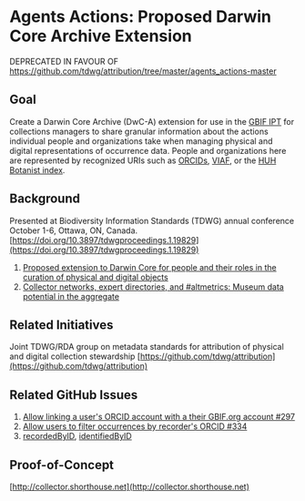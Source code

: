 Agents Actions: Proposed Darwin Core Archive Extension
=====================================================

DEPRECATED IN FAVOUR OF https://github.com/tdwg/attribution/tree/master/agents_actions-master

Goal
-----
Create a Darwin Core Archive (DwC-A) extension for use in the [GBIF IPT](https://www.gbif.org/ipt) for collections managers to share granular information about the actions individual people and organizations take when managing physical and digital representations of occurrence data. People and organizations here are represented by recognized URIs such as [ORCIDs](https://orcid.org/), [VIAF](https://viaf.org/), or the [HUH Botanist index](http://kiki.huh.harvard.edu/databases/botanist_index.html).

Background
----------

Presented at Biodiversity Information Standards (TDWG) annual conference October 1-6, Ottawa, ON, Canada.
[https://doi.org/10.3897/tdwgproceedings.1.19829](https://doi.org/10.3897/tdwgproceedings.1.19829)

1. [Proposed extension to Darwin Core for people and their roles in the curation of physical and digital objects](https://www.slideshare.net/DavidShorthouse/proposed-extension-to-darwin-core-for-people)
2. [Collector networks, expert directories, and #altmetrics: Museum data potential in the aggregate](https://www.slideshare.net/DavidShorthouse/collector-networks-expert-directories-and-altmetrics-museum-data-potential-in-the-aggregate)

Related Initiatives
-------------------
Joint TDWG/RDA group on metadata standards for attribution of physical and digital collection stewardship
[https://github.com/tdwg/attribution](https://github.com/tdwg/attribution)

Related GitHub Issues
---------------------
1. [Allow linking a user's ORCID account with a their GBIF.org account #297](https://github.com/gbif/portal16/issues/297)
2. [Allow users to filter occurrences by recorder's ORCID #334](https://github.com/gbif/portal16/issues/334)
3. [recordedByID](https://github.com/tdwg/dwc/issues/102), [identifiedByID](https://github.com/tdwg/dwc/issues/101)

Proof-of-Concept
----------------
[http://collector.shorthouse.net](http://collector.shorthouse.net)
